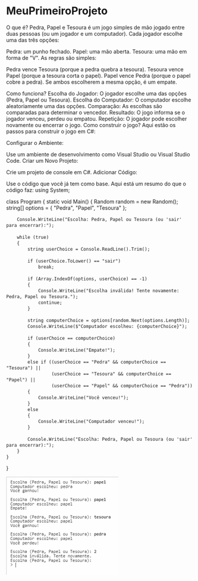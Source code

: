 # MeuPrimeiroProjeto
O que é?
Pedra, Papel e Tesoura é um jogo simples de mão jogado entre duas pessoas (ou um jogador e um computador). Cada jogador escolhe uma das três opções:

Pedra: um punho fechado.
Papel: uma mão aberta.
Tesoura: uma mão em forma de "V".
As regras são simples:

Pedra vence Tesoura (porque a pedra quebra a tesoura).
Tesoura vence Papel (porque a tesoura corta o papel).
Papel vence Pedra (porque o papel cobre a pedra).
Se ambos escolherem a mesma opção, é um empate.

Como funciona?
Escolha do Jogador: O jogador escolhe uma das opções (Pedra, Papel ou Tesoura).
Escolha do Computador: O computador escolhe aleatoriamente uma das opções.
Comparação: As escolhas são comparadas para determinar o vencedor.
Resultado: O jogo informa se o jogador venceu, perdeu ou empatou.
Repetição: O jogador pode escolher novamente ou encerrar o jogo.
Como construir o jogo?
Aqui estão os passos para construir o jogo em C#:

Configurar o Ambiente:

Use um ambiente de desenvolvimento como Visual Studio ou Visual Studio Code.
Criar um Novo Projeto:

Crie um projeto de console em C#.
Adicionar Código:

Use o código que você já tem como base. Aqui está um resumo do que o código faz:
using System;

class Program
{
    static void Main()
    {
        Random random = new Random();
        string[] options = { "Pedra", "Papel", "Tesoura" };

        Console.WriteLine("Escolha: Pedra, Papel ou Tesoura (ou 'sair' para encerrar):");

        while (true)
        {
            string userChoice = Console.ReadLine().Trim();

            if (userChoice.ToLower() == "sair")
                break;

            if (Array.IndexOf(options, userChoice) == -1)
            {
                Console.WriteLine("Escolha inválida! Tente novamente: Pedra, Papel ou Tesoura.");
                continue;
            }

            string computerChoice = options[random.Next(options.Length)];
            Console.WriteLine($"Computador escolheu: {computerChoice}");

            if (userChoice == computerChoice)
            {
                Console.WriteLine("Empate!");
            }
            else if ((userChoice == "Pedra" && computerChoice == "Tesoura") ||
                     (userChoice == "Tesoura" && computerChoice == "Papel") ||
                     (userChoice == "Papel" && computerChoice == "Pedra"))
            {
                Console.WriteLine("Você venceu!");
            }
            else
            {
                Console.WriteLine("Computador venceu!");
            }

            Console.WriteLine("Escolha: Pedra, Papel ou Tesoura (ou 'sair' para encerrar):");
        }
    }
}

<img src="Pedra Papel e tesoura.png" alt="Print jogo funcinando">